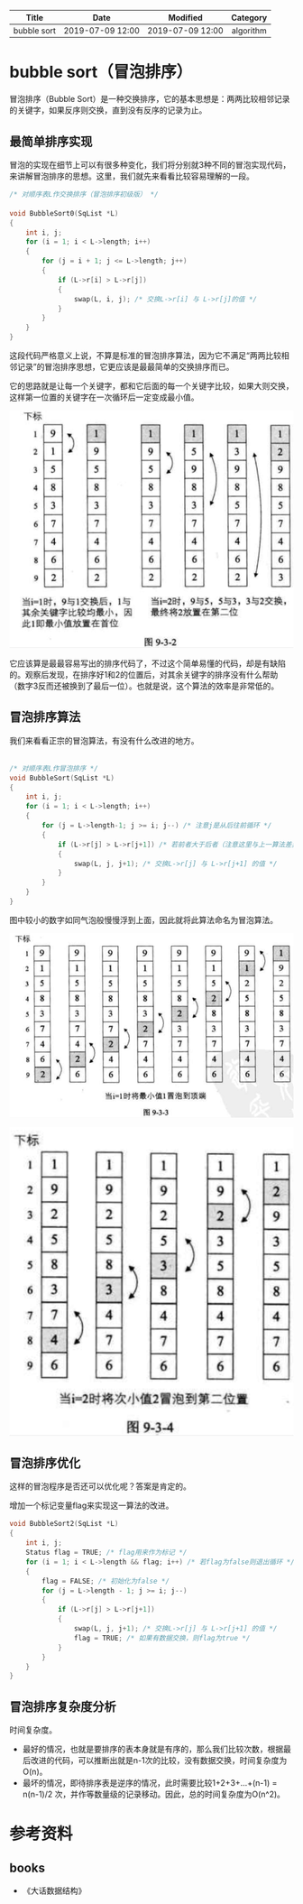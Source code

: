 | Title                | Date             | Modified         | Category          |
|:--------------------:|:----------------:|:----------------:|:-----------------:|
| bubble sort            | 2019-07-09 12:00 | 2019-07-09 12:00 | algorithm         |



# bubble sort（冒泡排序）


冒泡排序（Bubble Sort）是一种交换排序，它的基本思想是：两两比较相邻记录的关键字，如果反序则交换，直到没有反序的记录为止。


## 最简单排序实现

冒泡的实现在细节上可以有很多种变化，我们将分别就3种不同的冒泡实现代码，来讲解冒泡排序的思想。这里，我们就先来看看比较容易理解的一段。


```c
/* 对顺序表L作交换排序（冒泡排序初级版） */

void BubbleSort0(SqList *L)
{
    int i, j;
    for (i = 1; i < L->length; i++)
    {
        for (j = i + 1; j <= L->length; j++)
        {
            if (L->r[i] > L->r[j])
            {
                swap(L, i, j); /* 交换L->r[i] 与 L->r[j]的值 */
            }
        }
    }
}

```


这段代码严格意义上说，不算是标准的冒泡排序算法，因为它不满足“两两比较相邻记录”的冒泡排序思想，它更应该是最最简单的交换排序而已。

它的思路就是让每一个关键字，都和它后面的每一个关键字比较，如果大则交换，这样第一位置的关键字在一次循环后一定变成最小值。

![](./images/bubble_sort_01.png)



它应该算是最最容易写出的排序代码了，不过这个简单易懂的代码，却是有缺陷的。观察后发现，在排序好1和2的位置后，对其余关键字的排序没有什么帮助（数字3反而还被换到了最后一位）。也就是说，这个算法的效率是非常低的。



## 冒泡排序算法

我们来看看正宗的冒泡算法，有没有什么改进的地方。

```c

/* 对顺序表L作冒泡排序 */
void BubbleSort(SqList *L)
{
    int i, j;
    for (i = 1; i < L->length; i++)
    {
        for (j = L->length-1; j >= i; j--) /* 注意j是从后往前循环 */
        {
            if (L->r[j] > L->r[j+1]) /* 若前者大于后者（注意这里与上一算法差异） */
            {
                swap(L, j, j+1); /* 交换L->r[j] 与 L->r[j+1] 的值 */
            }
        }
    }
}

```

图中较小的数字如同气泡般慢慢浮到上面，因此就将此算法命名为冒泡算法。

![](./images/bubble_sort_02.png)

![](./images/bubble_sort_03.png)



## 冒泡排序优化
这样的冒泡程序是否还可以优化呢？答案是肯定的。

增加一个标记变量flag来实现这一算法的改进。
```c
void BubbleSort2(SqList *L)
{
    int i, j;
    Status flag = TRUE; /* flag用来作为标记 */
    for (i = 1; i < L->length && flag; i++) /* 若flag为false则退出循环 */
    {
        flag = FALSE; /* 初始化为false */
        for (j = L->length - 1; j >= i; j--)
        {
            if (L->r[j] > L->r[j+1])
            {
                swap(L, j, j+1); /* 交换L->r[j] 与 L->r[j+1] 的值 */
                flag = TRUE; /* 如果有数据交换，则flag为true */
            }
        }
    }
}

```



## 冒泡排序复杂度分析

时间复杂度。
- 最好的情况，也就是要排序的表本身就是有序的，那么我们比较次数，根据最后改进的代码，可以推断出就是n-1次的比较，没有数据交换，时间复杂度为O(n)。
- 最坏的情况，即待排序表是逆序的情况，此时需要比较1+2+3+…+(n-1) = n(n-1)/2 次，并作等数量级的记录移动。因此，总的时间复杂度为O(n^2)。




# 参考资料
## books
- 《大话数据结构》